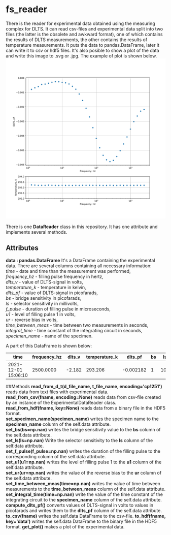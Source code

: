 # fs_reader
There is the reader for experimental data obtained using the measuring complex for DLTS. It can read csv-files and experimental data split into two files (the latter is the obsolete and awkward format), one of which contains the results of DLTS measurements, the other contains the results of temperature measurements. It puts the data to pandas.DataFrame, later it can write it to csv or hdf5 files. It's also posible to show a plot of the data and write this image to .svg or .jpg. The example of plot is shown below.
![plot example](example_data\example.svg)

There is one **DataReader** class in this repository. It has one attribute and implements several methods.

## Attributes
**data : pandas.DataFrame**
It's a DataFrame containing the experimental data. There are several columns containing all necessary information:  
*time* - date and time than the measurement was performed,  
*frequency_hz* - filling pulse frequency in hertz,  
*dlts_v* - value of DLTS-signal in volts,  
*temperature_k* - temperature in kelvin,  
*dlts_pf* - value of DLTS-signal in picofarads,  
*bs* - bridge sensitivity in picofarads,  
*ls* - selector sensitivity in millivolts,  
*f_pulse* - duration of filling pulse in microseconds,  
*u1* - level of filling pulse 1 in volts,  
*ur* - reverse bias in volts,  
*time_between_meas* - time between two measurements in seconds,  
*integral_time* - time constant of the integrating circuit in seconds,  
*specimen_name* - name of the specimen.

A part of this DataFrame is shown below:

|                time |  frequency_hz |  dlts_v |  temperature_k |   dlts_pf |  bs |  ls | f_pulse |   u1 |    ur | time_between_meas | integral_time |      specimen_name |
| ------------------- | ------------- | ------- | -------------- | --------- | --- | --- | ------- | ---- | ----- | ----------------- | ------------- | ------------------ |
| 2021-12-01 15:06:10 |     2500.0000 |  -2.182 |        293.206 | -0.002182 |   1 | 100 |      20 | -1.0 | -12.0 |               3.5 |           3.0 | КТ117№3_п1(база 2) |


##Methods
**read_from_d_t(d_file_name, t_file_name, encoding='cp1251')** reads data from text files with experimental data.  
**read_from_csv(fname, encoding=None)** reads data from csv-file created by an instance of the ExperimentalDataReader class.  
**read_from_hdf(fname, key=None)** reads data from a binary file in the HDF5 format.  
**set_specimen_name(specimen_name)** writes the specimen name to the **specimen_name** column of the self.data attribute.  
**set_bs(bs=np.nan)** writes the bridge sensitivity value to the **bs** column of the self.data attribute.  
**set_ls(ls=np.nan)** Write the selector sensitivity to the **ls** column of the self.data attribute.  
**set_f_pulse(f_pulse=np.nan)** writes the duration of the filling pulse to the corresponding column of the self.data attribute.  
**set_u1(u1=np.nan)** writes the level of filling pulse 1 to the **u1** column of the self.data attribute.  
**set_ur(ur=np.nan)** writes the value of the reverse bias to the **ur** column of the self.data attribute.  
**set_time_between_meas(time=np.nan)** writes the value of time between measurements to the **time_between_meas** column of the self.data attribute.
**set_integral_time(time=np.nan)** write the value of the time constant of the integrating circuit to the **specimen_name** column of the self.data attribute.
**compute_dlts_pf()** converts values of DLTS-signal in volts to values in picofarads and writes them to the **dlts_pf** column of the self.data attribute.
**to_csv(fname)** writes the self.data DataFrame to the csv-file.
**to_hdf(fname, key='data')** writes the self.data DataFrame to the binary file in the HDF5 format.
**get_plot()** makes a plot of the experimental data.
